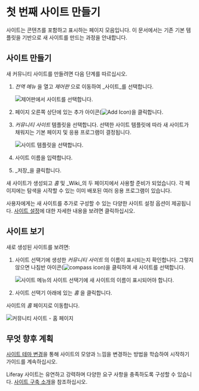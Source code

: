 # 첫 번째 사이트 만들기

사이트는 콘텐츠를 포함하고 표시하는 페이지 모음입니다. 이 문서에서는 기존 기본 템플릿을 기반으로 새 사이트를 만드는 과정을 안내합니다.

## 사이트 만들기

새 커뮤니티 사이트를 만들려면 다음 단계를 따르십시오.

1. _전역 메뉴_ 을 열고 _제어판_ 으로 이동하여 _사이트_를 선택합니다.

    ![제어판에서 사이트를 선택합니다.](./creating-your-first-site/images/01.png)

1. 페이지 오른쪽 상단에 있는 추가 아이콘(![Add Icon](../images/icon-add.png))을 클릭합니다.

1. _커뮤니티 사이트_ 템플릿을 선택합니다. 선택한 사이트 템플릿에 따라 새 사이트가 채워지는 기본 페이지 및 응용 프로그램이 결정됩니다.

   ![사이트 템플릿을 선택합니다.](./creating-your-first-site/images/02.png)

1. 사이트 이름을 입력합니다.

1. _저장_을 클릭합니다.

새 사이트가 생성되고 _홈_ 및 _Wiki_의 두 페이지에서 사용할 준비가 되었습니다. 각 페이지에는 탐색을 시작할 수 있는 이미 배포된 여러 응용 프로그램이 있습니다.

사용자에게는 새 사이트를 추가로 구성할 수 있는 다양한 사이트 설정 옵션이 제공됩니다. [사이트 설정](../site-building/site-settings.md)에 대한 자세한 내용을 보려면 클릭하십시오.

## 사이트 보기

새로 생성된 사이트를 보려면:

1. 사이트 선택기에 생성한 _커뮤니티 사이트_ 의 이름이 표시되는지 확인합니다. 그렇지 않으면 나침반 아이콘(![compass icon](../images/icon-compass.png))을 클릭하여 새 사이트를 선택합니다.

    ![사이트 메뉴의 사이트 선택기에 새 사이트의 이름이 표시되어야 합니다.](./creating-your-first-site/images/03.png)

1. 사이트 선택기 아래에 있는 _홈_ 을 클릭합니다.

사이트의 _홈_ 페이지로 이동합니다.

![커뮤니티 사이트 - 홈 페이지](./creating-your-first-site/images/04.png)

## 무엇 향후 계획

[사이트 테마 변경](./changing-your-sites-appearance.md)을 통해 사이트의 모양과 느낌을 변경하는 방법을 학습하여 시작하기 가이드를 계속하십시오.

Liferay 사이트는 유연하고 강력하며 다양한 요구 사항을 충족하도록 구성할 수 있습니다. [사이트 구축 소개](../site-building/introduction-to-site-building.md)을 참조하십시오.
